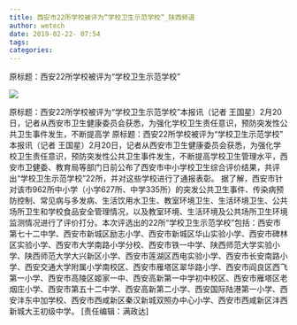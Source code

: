 ```yaml
---
title: 西安市22所学校被评为“学校卫生示范学校”_陕西频道
author: wetech
date: 2019-02-22- 07:54
tags: 
categories: 
---
```

原标题：西安22所学校被评为“学校卫生示范学校”
<!-- more -->
                
<img align="center" border="0" src="http://p2.ifengimg.com/a/2016/0810/204c433878d5cf9size1_w16_h16.png" />
                
            
原标题：西安22所学校被评为“学校卫生示范学校”本报讯（记者 王国星）2月20日，记者从西安市卫生健康委员会获悉，为强化学校卫生责任意识，预防突发性公共卫生事件发生，不断提高学
原标题：西安22所学校被评为“学校卫生示范学校”
本报讯（记者 王国星）2月20日，记者从西安市卫生健康委员会获悉，为强化学校卫生责任意识，预防突发性公共卫生事件发生，不断提高学校卫生管理水平，西安市卫健委、教育局等部门日前公布了西安市中小学校卫生综合评价结果，共评出“学校卫生示范学校”22所，并对这些学校进行了通报表彰。
据了解，西安市针对该市962所中小学（小学627所、中学335所）的突发公共卫生事件、传染病预防控制、常见病与多发病、生活饮用水卫生、教室环境卫生、生活环境卫生、公共场所卫生和学校食品安全管理情况，以及教室环境、生活环境及公共场所卫生环境监测情况进行了评价打分。本次评选出的22所“学校卫生示范学校”包括：西安市第七十二中学、西安市新城区励志小学、西安市新城区华山实验小学、西安市碑林区实验小学、西安市大学南路小学分校、西安市铁一中学、陕西师范大学实验小学、陕西师范大学大兴新区小学、西安市莲湖区西电实验小学、西安市长安南路小学、西安交通大学附属小学南校区、西安市雁塔区翠华路小学、西安市阎良区西飞第一小学、西安市高陵区姬家一中、西安高新第一中学初中校区、西安市雁塔区老烟庄小学、西安市第五十二中学、西安高新第二小学、西安国际陆港第一小学、西安沣东中加学校、西安市西咸新区秦汉新城双照办中心小学、西安市西咸新区沣西新城大王初级中学。
[责任编辑：满政达]
            

